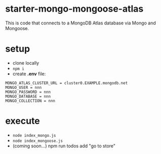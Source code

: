# starter-mongo-mongoose-atlas

This is code that connects to a MongoDB Atlas database via Mongo and Mongoose. 

# setup

- clone locally
- `npm i`
- create **.env** file:

```
MONGO_ATLAS_CLUSTER_URL = cluster0.EXAMPLE.mongodb.net
MONGO_USER = nnn
MONGO_PASSWORD = nnn
MONGO_DATABASE = nnn
MONGO_COLLECTION = nnn
```

# execute

- `node index_mongo.js`
- `node index_mongoose.js`
- (coming soon...) npm run todos add "go to store"
